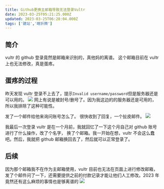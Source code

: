 ```yaml
---
title: Github更换主邮箱导致无法登录Vultr
date: 2023-03-25T05:21:25.000Z
updated: 2023-03-25T06:28:04.000Z
tags: ['建站','瞎折腾']
---
```

  
## 简介

vultr 的 github 登录竟然是邮箱来识别的，真他妈的离谱。
这个邮箱目前在 vultr 上也无法修改，真是蛋疼。

## 蛋疼的过程

昨天发现 vultr 登录不上去了，提示`Invalid username/password`但是服务器还是可以用的。
![](images/1679723675602-a7e058a0-2970-4176-9b1d-0cbe4d296bce.png)
网上有说是被封号/删号了。因为我这边的的服务器还是可用的， 所以我排除了这种可能性。

发了一个邮件给他来询问账号怎么了。
很快收到了回复，一个扯皮邮件。
![](images/1679722402041-deb3a14a-1dde-4df6-962c-a633c2074385.png)

我最后一次登录 vultr 是在一个月前，我就回忆了一下这个月自己对 github 账号进行了什么操作，改了个名字， 换了个邮箱。我一开始在想，vultr 不会这么蠢吧。然后，我就把 github 邮箱换回去了，然后就可以正常登录了。

## 后续

因为那个邮箱我不在作为主邮箱使用，vultr 目前也无法在页面上进行修改邮箱，发了个邮件问了一下，还需要提供之前的付款记录才能让他们人工修改。2023 年竟然还有这么麻烦的事情也是够离谱的
![](images/1679722605882-62cfb061-0c00-4f95-8a8d-956b35ce866c.png)